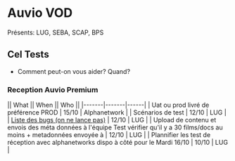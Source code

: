 # Auvio VOD

Présents: LUG, SEBA, SCAP, BPS

## Cel Tests

* Comment peut-on vous aider? Quand?

### Reception Auvio Premium

|| What || When || Who ||
|-------|-------|------|
| Uat ou prod livré de préférence PROD | 15/10 | Alphanetwork |
| Scénarios de test | 12/10 | LUG |
| [Liste des bugs (on ne lance pas)](https://rtbf.sharepoint.com/:w:/r/sites/RDTeam/_layouts/15/Doc.aspx?sourcedoc=%7B3BCB4550-437B-4DCD-9DF4-9A23F6401E7B%7D&file=Scoping%20JIRA%20tickets%20Phase%201%20and%202.docx&action=default&mobileredirect=true) | 12/10 | LUG |
| Upload de contenu et envois des méta données à l'équipe Test vérifier qu'il y a 30 films/docs au moins + metadonnées envoyée à  | 12/10 | LUG |
| Plannifier les test de réception avec alphanetworks dispo à côté pour le Mardi 16/10 | 10/10 | LUG |
